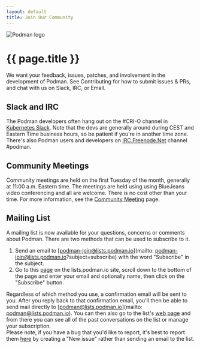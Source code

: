 ```yaml
---
layout: default
title: Join Our Community
---
```


![Podman logo](../images/podman.svg)

# {{ page.title }}

We want your feedback, issues, patches, and involvement in the development of Podman. See Contributing for how to submit issues & PRs, and chat with us on Slack, IRC, or Email.

## Slack and IRC

The Podman developers often hang out on the #CRI-O channel in [Kubernetes Slack](https://slack.k8s.io/). Note that the devs are generally around during CEST and Eastern Time business hours, so be patient if you're in another time zone. There's also Podman users and developers on [IRC.Freenode.Net](https://webchat.freenode.net/) channel #podman.

## Community Meetings

Community meetings are held on the first Tuesday of the month, generally at 11:00 a.m. Eastern time.  The meetings are held using using BlueJeans
video conferencing and all are welcome.  There is no cost other than your time.  For more information, see the [Community Meeting](https://podman.io/community/meeting/) page.

## Mailing List

A mailing list is now available for your questions, concerns or comments about Podman. There are two methods that can be used to subscribe to it.

1.  Send an email to [podman-join@lists.podman.io](mailto: podman-join@lists.podman.io?subject=subscribe) with the word "Subscribe" in the subject.
2.  Go to this [page](https://lists.podman.io/admin/lists/podman.lists.podman.io/) on the lists.podman.io site, scroll down to the bottom of the page and enter your email and optionally name, then click on the "Subscribe" button.

Regardless of which method you use, a confirmation email will be sent to you. After you reply back to that confirmation email, you'll then be able to send mail directly to [podman@lists.podman.io](mailto: podman@lists.podman.io). You can then also go to the list's [web page](https://lists.podman.io/archives/list/podman@lists.podman.io/) and from there you can see all of the past conversations on the list or manage your subscription.  
Please note, if you have a bug that you'd like to report, it's best to report them [here](https://github.com/containers/podman/issues) by creating a "New issue" rather than sending an email to the list.
